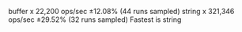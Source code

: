buffer x 22,200 ops/sec ±12.08% (44 runs sampled)
string x 321,346 ops/sec ±29.52% (32 runs sampled)
Fastest is string
